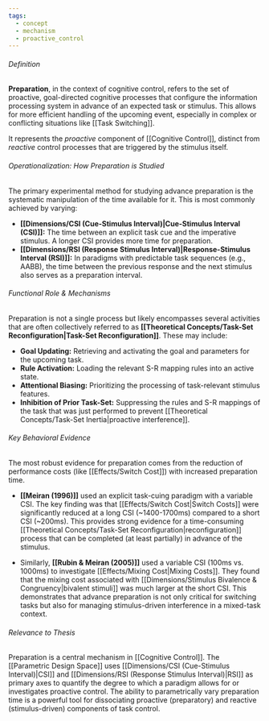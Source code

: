```yaml
---
tags:
  - concept
  - mechanism
  - proactive_control
---
```

###### Definition
**Preparation**, in the context of cognitive control, refers to the set of proactive, goal-directed cognitive processes that configure the information processing system in advance of an expected task or stimulus. This allows for more efficient handling of the upcoming event, especially in complex or conflicting situations like [[Task Switching]].

It represents the *proactive* component of [[Cognitive Control]], distinct from *reactive* control processes that are triggered by the stimulus itself.

###### Operationalization: How Preparation is Studied
The primary experimental method for studying advance preparation is the systematic manipulation of the time available for it. This is most commonly achieved by varying:

*   **[[Dimensions/CSI (Cue-Stimulus Interval)|Cue-Stimulus Interval (CSI)]]:** The time between an explicit task cue and the imperative stimulus. A longer CSI provides more time for preparation.
*   **[[Dimensions/RSI (Response Stimulus Interval)|Response-Stimulus Interval (RSI)]]:** In paradigms with predictable task sequences (e.g., AABB), the time between the previous response and the next stimulus also serves as a preparation interval.

###### Functional Role & Mechanisms
Preparation is not a single process but likely encompasses several activities that are often collectively referred to as **[[Theoretical Concepts/Task-Set Reconfiguration|Task-Set Reconfiguration]]**. These may include:

*   **Goal Updating:** Retrieving and activating the goal and parameters for the upcoming task.
*   **Rule Activation:** Loading the relevant S-R mapping rules into an active state.
*   **Attentional Biasing:** Prioritizing the processing of task-relevant stimulus features.
*   **Inhibition of Prior Task-Set:** Suppressing the rules and S-R mappings of the task that was just performed to prevent [[Theoretical Concepts/Task-Set Inertia|proactive interference]].

###### Key Behavioral Evidence
The most robust evidence for preparation comes from the reduction of performance costs (like [[Effects/Switch Cost]]) with increased preparation time.

*   **[[Meiran (1996)]]** used an explicit task-cuing paradigm with a variable CSI. The key finding was that [[Effects/Switch Cost|Switch Costs]] were significantly reduced at a long CSI (~1400-1700ms) compared to a short CSI (~200ms). This provides strong evidence for a time-consuming [[Theoretical Concepts/Task-Set Reconfiguration|reconfiguration]] process that can be completed (at least partially) in advance of the stimulus.

*   Similarly, **[[Rubin & Meiran (2005)]]** used a variable CSI (100ms vs. 1000ms) to investigate [[Effects/Mixing Cost|Mixing Costs]]. They found that the mixing cost associated with [[Dimensions/Stimulus Bivalence & Congruency|bivalent stimuli]] was much larger at the short CSI. This demonstrates that advance preparation is not only critical for switching tasks but also for managing stimulus-driven interference in a mixed-task context.

###### Relevance to Thesis
Preparation is a central mechanism in [[Cognitive Control]]. The [[Parametric Design Space]] uses [[Dimensions/CSI (Cue-Stimulus Interval)|CSI]] and [[Dimensions/RSI (Response Stimulus Interval)|RSI]] as primary axes to quantify the degree to which a paradigm allows for or investigates proactive control. The ability to parametrically vary preparation time is a powerful tool for dissociating proactive (preparatory) and reactive (stimulus-driven) components of task control.